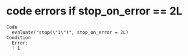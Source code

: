 # code errors if stop_on_error == 2L

    Code
      evaluate("stop(\"1\")", stop_on_error = 2L)
    Condition
      Error:
      ! 1

